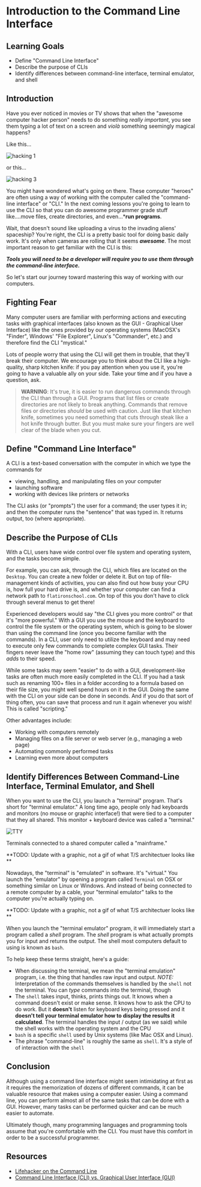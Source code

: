 # Introduction to the Command Line Interface

## Learning Goals

* Define "Command Line Interface"
* Describe the purpose of CLIs
* Identify differences between command-line interface, terminal emulator, and
  shell

## Introduction

Have you ever noticed in movies or TV shows that when the "awesome computer
hacker person" needs to do something _really important_, you see them typing a
lot of text on a screen and _viol&agrave;_ something seemingly magical happens?

Like this...

![hacking 1](https://curriculum-content.s3.amazonaws.com/prework/hack.gif)

or this...

![hacking 3](https://curriculum-content.s3.amazonaws.com/prework/hacking.gif)

You might have wondered what's going on there. These computer "heroes" are often
using a way of working with the computer called the "command-line interface" or
"CLI." In the next coming lessons you're going to learn to use the CLI so that
you can do awesome programmer grade stuff like....move files, create directories,
and even...***run programs**.

Wait, that doesn't sound like uploading a virus to the invading aliens' spaceship?
You're right, the CLI is a pretty basic tool for doing basic daily work. It's only
when cameras are rolling that it seems ***awesome***. The most important reason
to get familiar with the CLI is this:

 ***Tools you will need to be a
developer will require you to use them through the command-line interface.***

So let's start our journey toward mastering this way of working with our computers.

## Fighting Fear

Many computer users are familiar with performing actions and executing tasks
with graphical interfaces (also known as the GUI - Graphical User Interface)
like the ones provided by our operating systems (MacOSX's "Finder", Windows'
"File Explorer", Linux's "Commander", etc.) and therefore find the CLI "mystical." 

Lots of people worry that using the CLI will get them in trouble, that they'll
break their computer. We encourage you to think about the CLI like a high-quality,
sharp kitchen knife: if you pay attention when you use it, you're going to have
a valuable ally on your side. Take your time and if you have a question, ask.

> **WARNING**: It's true, it is easier to run dangerous commands through the
> CLI than through a GUI. Programs that list files or create directories are
> not likely to break anything. Commands that remove files or directories
> _should_ be used with caution. Just like that kitchen knife, sometimes you
> need something that cuts through steak like a hot knife through butter. But
> you must make sure your fingers are well clear of the blade when you cut.

## Define "Command Line Interface"

A CLI is a text-based conversation with the computer in which we type the
commands for

* viewing, handling, and manipulating files on your computer
* launching software
* working with devices like printers or networks

The CLI asks (or "prompts") the user for a command; the user types it in; and then the computer
runs the "sentence" that was typed in. It returns output, too (where appropriate).

## Describe the Purpose of CLIs

With a CLI, users have wide control over file system and operating system,
and the tasks become simple. 

For example, you can ask, through the CLI, which files are located on the
`Desktop`. You can create a new folder or delete it. But on top of
file-management kinds of activities, you can also find out how busy your CPU is,
how full your hard drive is, and whether your computer can find a network path
to `flatironschool.com`. On top of this you don't have to click through several
menus to get there!

Experienced developers would say "the CLI gives you more control" or that it's
"more powerful." With a GUI you use the mouse and the keyboard to control the
file system or the operating system, which is going to be slower than using the
command line (once you become familiar with the commands). In a CLI, user
only need to utilize the keyboard and may need to execute only few commands to
complete complex GUI tasks. Their fingers never leave the "home row" (assuming they
can touch type) and this _adds_ to their speed. 

While some tasks may seem "easier" to do with a GUI, development-like tasks are
often much more easily completed in the CLI. If you had a task such as
renaming 100+ files in a folder according to a formula based on their file size,
you might well spend hours on it in the GUI. Doing the same with the CLI on your
side can be done in seconds. And if you do that sort of thing often, you can save
that process and run it again whenever you wish! This is called "scripting."

Other advantages include:
* Working with computers remotely
* Managing files on a file server or web server (e.g., managing a web page)
* Automating commonly performed tasks
* Learning even more about computers

## Identify Differences Between Command-Line Interface, Terminal Emulator, and Shell

When you want to use the CLI, you launch a "terminal" program. That's short for
"terminal emulator." A long time ago, people only had keyboards and monitors (no
mouse or graphic interface!) that were tied to a computer that they all shared.
This monitor + keyboard device was called a "terminal."

![TTY](https://curriculum-content.s3.amazonaws.com/prework/tty3.jpg)

Terminals connected to a shared computer called a "mainframe."

**TODO: Update with a graphic, not a gif of what T/S architectuer looks like **

Nowadays, the "terminal" is "emulated" in software. It's "virtual." You launch
the "emulator" by opening a program called `Terminal` on OSX or something
similar on Linux or Windows. And instead of being connected to a remote computer by
a cable, your "terminal emulator" talks to the computer you're actually typing
on.

**TODO: Update with a graphic, not a gif of what T/S architectuer looks like **

When you launch the "terminal emulator" program, it will immediately start a
program called a _shell_ program. The _shell_ program is what actually prompts
you for input and returns the output. The shell most computers default to using
is known as `bash`.

To help keep these terms straight, here's a guide:

* When discussing the terminal, we mean the "terminal emulation" program, i.e.
  the thing that handles raw input and output. *NOTE:* 
  Interpretation of the commands themselves is handled by the `shell` not the terminal. You can
  _type_ commands into the terminal, though
* The `shell` takes input, thinks, prints things out. It knows when a command
  doesn't exist or make sense. It knows how to ask the CPU to do work. But it
  **doesn't** listen for keyboard keys being pressed and it **doesn't tell your
  terminal emulator how to display the results it calculated**. The terminal
  handles the input / output (as we said) while the shell works with the operating
  system and the CPU
* `bash` is a specific `shell` used by Unix systems (like Mac OSX and Linux).
* The phrase "command-line" is roughly the same as `shell`. It's a style of of
  interaction with the `shell`

## Conclusion

Although using a command line interface might seem intimidating at first as it
requires the memorization of dozens of different commands, it can be valuable
resource that makes using a computer easier. Using a command line, you can
perform almost all of the same tasks that can be done with a GUI. However, many
tasks can be performed quicker and can be much easier to automate.

Ultimately though, many programming languages and programming tools assume that you're
comfortable with the CLI. You must have this comfort in order to be a 
successful programmer.

## Resources

- [Lifehacker on the Command Line](http://lifehacker.com/5633909/who-needs-a-mouse-learn-to-use-the-command-line-for-almost-anything)
- [Command Line Interface (CLI) vs. Graphical User Interface (GUI)](https://www.cybrary.it/0p3n/command-line-interface-cli-vs-graphical-user-interface-gui/)
